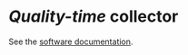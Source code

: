 # *Quality-time* collector

See the [software documentation](https://quality-time.readthedocs.io/en/latest/software.html#collector).
